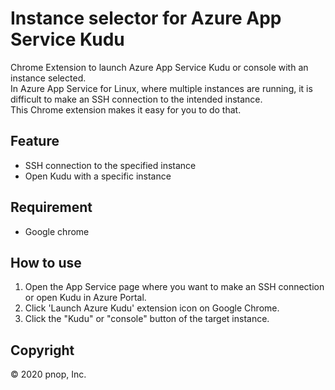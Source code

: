 # Instance selector for Azure App Service Kudu

Chrome Extension to launch Azure App Service Kudu or console with an instance selected.  
In Azure App Service for Linux, where multiple instances are running, it is difficult to make an SSH connection to the intended instance.  
This Chrome extension makes it easy for you to do that.

## Feature

- SSH connection to the specified instance
- Open Kudu with a specific instance

## Requirement

- Google chrome

## How to use

1. Open the App Service page where you want to make an SSH connection or open Kudu in Azure Portal.
1. Click 'Launch Azure Kudu' extension icon on Google Chrome.
1. Click the "Kudu" or "console" button of the target instance.

## Copyright

&copy; 2020 pnop, Inc.

